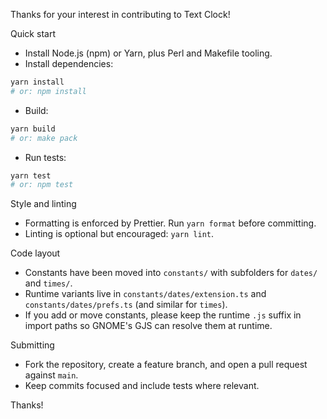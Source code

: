 Thanks for your interest in contributing to Text Clock!

Quick start

- Install Node.js (npm) or Yarn, plus Perl and Makefile tooling.
- Install dependencies:

```bash
yarn install
# or: npm install
```

- Build:

```bash
yarn build
# or: make pack
```

- Run tests:

```bash
yarn test
# or: npm test
```

Style and linting

- Formatting is enforced by Prettier. Run `yarn format` before committing.
- Linting is optional but encouraged: `yarn lint`.

Code layout

- Constants have been moved into `constants/` with subfolders for `dates/` and `times/`.
- Runtime variants live in `constants/dates/extension.ts` and `constants/dates/prefs.ts` (and similar for `times`).
- If you add or move constants, please keep the runtime `.js` suffix in import paths so GNOME's GJS can resolve them at runtime.

Submitting

- Fork the repository, create a feature branch, and open a pull request against `main`.
- Keep commits focused and include tests where relevant.

Thanks!
